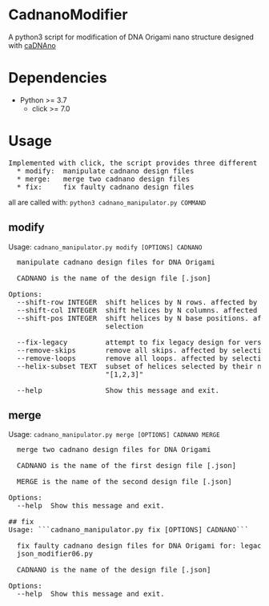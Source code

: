 # CadnanoModifier

A python3 script for modification of DNA Origami nano structure designed with [caDNAno](https://cadnano.readthedocs.io/en/master/#)

# Dependencies

* Python >= 3.7
  * click >= 7.0


# Usage
<pre>
Implemented with click, the script provides three different commands:
  * modify:  manipulate cadnano design files
  * merge:   merge two cadnano design files
  * fix:     fix faulty cadnano design files 
</pre>
  
all are called with:
  ```python3 cadnano_manipulator.py COMMAND```

## modify
Usage: ```cadnano_manipulator.py modify [OPTIONS] CADNANO```
<pre>
  manipulate cadnano design files for DNA Origami

  CADNANO is the name of the design file [.json]

Options:
  --shift-row INTEGER  shift helices by N rows. affected by selection
  --shift-col INTEGER  shift helices by N columns. affected by selection
  --shift-pos INTEGER  shift helices by N base positions. affected by
                       selection

  --fix-legacy         attempt to fix legacy design for version < 0.7
  --remove-skips       remove all skips. affected by selection
  --remove-loops       remove all loops. affected by selection
  --helix-subset TEXT  subset of helices selected by their number. format:
                       "[1,2,3]"

  --help               Show this message and exit.
</pre>

## merge
Usage: ```cadnano_manipulator.py merge [OPTIONS] CADNANO MERGE```
<pre>
  merge two cadnano design files for DNA Origami

  CADNANO is the name of the first design file [.json]

  MERGE is the name of the second design file [.json]

Options:
  --help  Show this message and exit.

## fix
Usage: ```cadnano_manipulator.py fix [OPTIONS] CADNANO```

  fix faulty cadnano design files for DNA Origami for: legacy cadnano (< 2.)
  json_modifier06.py

  CADNANO is the name of the design file [.json]

Options:
  --help  Show this message and exit.
</pre>